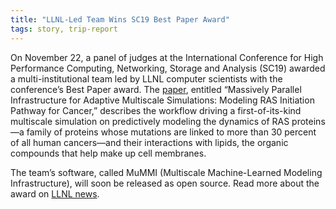```yaml
---
title: "LLNL-Led Team Wins SC19 Best Paper Award"
tags: story, trip-report
---
```


On November 22, a panel of judges at the International Conference for High Performance Computing, Networking, Storage and Analysis (SC19) awarded a multi-institutional team led by LLNL computer scientists with the conference’s Best Paper award. The [paper](http://www.sci.utah.edu/~hbhatia/pubs/2019_SC_MUMMI.pdf), entitled “Massively Parallel Infrastructure for Adaptive Multiscale Simulations: Modeling RAS Initiation Pathway for Cancer,” describes the workflow driving a first-of-its-kind multiscale simulation on predictively modeling the dynamics of RAS proteins&mdash;a family of proteins whose mutations are linked to more than 30 percent of all human cancers&mdash;and their interactions with lipids, the organic compounds that help make up cell membranes.

The team’s software, called MuMMI (Multiscale Machine-Learned Modeling Infrastructure), will soon be released as open source. Read more about the award on [LLNL news](https://www.llnl.gov/news/llnl-led-team-awarded-best-paper-sc19-modeling-cancer-causing-protein-interactions).
